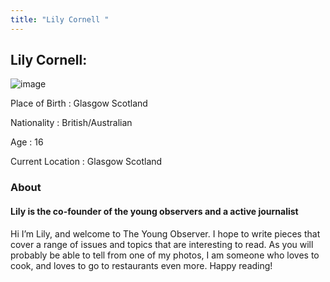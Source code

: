 ```yaml
---
title: "Lily Cornell "
---
```

## Lily Cornell:

![image](../../img/Lily-Cornell.png)

Place of Birth    : Glasgow Scotland

Nationality       : British/Australian

Age               : 16

Current Location  : Glasgow Scotland



### About



#### Lily is the co-founder of the young observers and a active journalist



Hi I’m Lily, and welcome to The Young Observer. I hope to write pieces that cover a range of issues and topics that are interesting to read. As you will probably be able to tell from one of my photos, I am someone who loves to cook, and loves to go to restaurants even more. Happy reading!